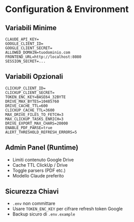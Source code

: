 # Configuration & Environment

## Variabili Minime
```
CLAUDE_API_KEY=
GOOGLE_CLIENT_ID=
GOOGLE_CLIENT_SECRET=
ALLOWED_DOMAIN=tuodominio.com
FRONTEND_URL=http://localhost:8080
SESSION_SECRET=...
```

## Variabili Opzionali
```
CLICKUP_CLIENT_ID=
CLICKUP_CLIENT_SECRET=
TOKEN_ENC_KEY=BASE64_32BYTE
DRIVE_MAX_BYTES=10485760
DRIVE_CACHE_TTL=600
CLICKUP_CACHE_TTL=3600
MAX_DRIVE_FILES_TO_FETCH=3
MAX_CLICKUP_TASKS_ENRICH=3
DRIVE_EXPORT_MAX_CHARS=20000
ENABLE_PDF_PARSE=true
ALERT_THRESHOLD_REFRESH_ERRORS=5
```

## Admin Panel (Runtime)
- Limiti contenuto Google Drive
- Cache TTL ClickUp / Drive
- Toggle parsers (PDF etc.)
- Modello Claude preferito

## Sicurezza Chiavi
- `.env` non committare
- Usare `TOKEN_ENC_KEY` per cifrare refresh token Google
- Backup sicuro di `.env.example`

